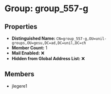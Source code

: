 # Group: group_557-g

## Properties

- **Distinguished Name:** `CN=group_557-g,OU=unil-groups,OU=gesu,DC=ad,DC=unil,DC=ch`
- **Member Count:** 1
- **Mail Enabled:** ❌
- **Hidden from Global Address List:** ❌

## Members

- jlegere1
